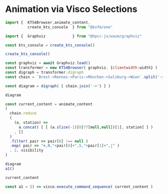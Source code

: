 # Animation via Visco Selections
  
```js
import {  KTS4Browser,animate_content,
          create_kts_console  } from "@kxfm/one"

import {  Graphviz            } from "@hpcc-js/wasm/graphviz"

const kts_console = create_kts_console()
```

<div class="card">

```js echo
create_kts_console()
```

```js echo
const graphviz = await Graphviz.load()
const transformer = new KTS4Browser( graphviz, {clientwidth:width} )
const digraph = transformer.digraph
const chain = `Brest->Rennes->Paris->München->Salzburg->Wien`.split('->')
```

```js echo
const diagram = digraph( [ chain.join('->') ] )
```

```js
diagram
```

```js echo
const current_content = animate_content
( 
  chain.reduce
  (
    (a, station) => 
      a.concat( [ [ (a.slice(-1)[0]??[null,null])[1], station] ] ) 
    , []
  )
  .filter( pair => pair[0] !== null )
  .map( pair => "e,N,"+pair[0]+",S,"+pair[1]+",j" )
  , 2, visibility 
)
```

```js
diagram
a1()
```

```js 
current_content
```

```js
const a1 = () => visco.execute_command_sequence( current_content )
```
</div>

<link rel="stylesheet" href="./lib/graph.css" />
<script src="./lib/graph.js"></script>

<!-- following two imports are actually working on the dev server, but only with the absolute URL
script src="http://127.0.0.1:3000/_import/kxfm/one/graph.js" type="text/ecmascript" ></script>
<link  href="http://127.0.0.1:3000/_import/kxfm/one/graph.css" rel="stylesheet"      ></link-->

